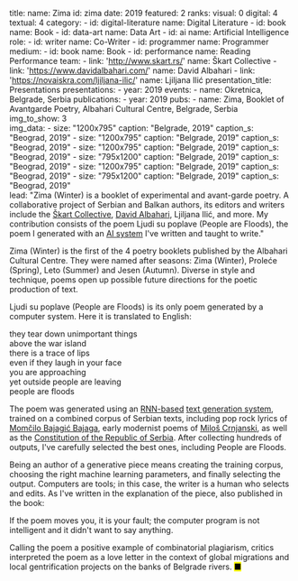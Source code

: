 title: 
    name: Zima
id: zima
date: 2019
featured: 2
ranks:
    visual: 0
    digital: 4
    textual: 4
category: 
    - id: digital-literature
      name: Digital Literature
    - id: book
      name: Book
    - id: data-art
      name: Data Art
    - id: ai
      name: Artificial Intelligence
role:
    - id: writer
      name: Co-Writer
    - id: programmer
      name: Programmer
medium:
    - id: book
      name: Book
    - id: performance
      name: Reading Performance
team:
    - link: 'http://www.skart.rs/'
      name: Škart Collective
    - link: 'https://www.davidalbahari.com/'
      name: David Albahari
    - link: 'https://novaiskra.com/ljiljana-ilic/'
      name: Ljiljana Ilić
presentation_title: Presentations
presentations:
    - year: 2019
      events:
        - name: <span class='italic-style'>Okretnica</span>, Belgrade, Serbia
publications:
    - year: 2019
      pubs:
        - name: <span class='italic-style'>Zima</span>, Booklet of Avantgarde Poetry, Albahari Cultural Centre, Belgrade, Serbia          
img_to_show: 3      
img_data:
    - size: "1200x795"
      caption: "Belgrade, 2019"
      caption_s: "Beograd, 2019"
    - size: "1200x795"
      caption: "Belgrade, 2019"
      caption_s: "Beograd, 2019"
    - size: "1200x795"
      caption: "Belgrade, 2019"
      caption_s: "Beograd, 2019"
    - size: "795x1200"
      caption: "Belgrade, 2019"
      caption_s: "Beograd, 2019"
    - size: "1200x795"
      caption: "Belgrade, 2019"
      caption_s: "Beograd, 2019"
    - size: "795x1200"
      caption: "Belgrade, 2019" 
      caption_s: "Beograd, 2019"  
lead: "<span class='italic-style'>Zima</span> (<span class='italic-style'>Winter</span>) is a booklet of experimental and avant-garde poetry. A collaborative project of Serbian and Balkan authors, its editors and writers include the <a href='http://www.skart.rs/' target='_blank'>Škart Collective</a>, <a href='https://www.davidalbahari.com/' target='_blank'>David Albahari</a>, Ljiljana Ilić, and more. My contribution consists of the poem <span class='italic-style'>Ljudi su poplave</span> (<span class='italic-style'>People are Floods</span>), the poem I generated with an <a href='/work/projects/category/ai'>AI system</a> I've written and taught to write."

<span class='italic-style'>Zima</span> (<span class='italic-style'>Winter</span>) is the first of the 4 poetry booklets published by the Albahari Cultural Centre. They were named after seasons: <span class='italic-style'>Zima</span> (<span class='italic-style'>Winter</span>), <span class='italic-style'>Proleće</span> (<span class='italic-style'>Spring</span>), <span class='italic-style'>Leto</span> (<span class='italic-style'>Summer</span>) and <span class='italic-style'>Jesen</span> (<span class='italic-style'>Autumn</span>). Diverse in style and technique, poems open up possible future directions for the poetic production of text.

<span class='italic-style'>Ljudi su poplave</span> (<span class='italic-style'>People are Floods</span>) is its only poem generated by a computer system. Here it is translated to English:

<div class='quoted-text tiny-quote-style'>
they tear down unimportant things<br>
аbove the war island<br>
there is a trace of lips<br>
even if they laugh in your face<br>
you are approaching<br>
yet outside people are leaving<br>
people are floods</div>

The poem was generated using an <a href='https://en.wikipedia.org/wiki/Recurrent_neural_network' target='_blank'>RNN-based</a> <a href='https://en.wikipedia.org/wiki/Natural-language_generation' target='_blank'>text generation system</a>, trained on a combined corpus of Serbian texts, including pop rock lyrics of <a href='https://en.wikipedia.org/wiki/Mom%C4%8Dilo_Bajagi%C4%87_Bajaga' target='_blank'>Momčilo Bajagić Bajaga</a>, early modernist poems of <a href='https://en.wikipedia.org/wiki/Milo%C5%A1_Crnjanski' target='_blank'>Miloš Crnjanski</a>, as well as the <a href='http://www.parlament.gov.rs/upload/documents/Constitution_%20of_Serbia_pdf.pdf' target='_blank'>Constitution of the Republic of Serbia</a>. After collecting hundreds of outputs, I've carefully selected the best ones, including <span class='italic-style'> People are Floods</span>.

Being an author of a generative piece means creating the training corpus, choosing the right machine learning parameters, and finally selecting the output. Computers are tools; in this case, the writer is a human who selects and edits. As I've written in the explanation of the piece, also published in the book: 

<span class='italic-style'>If the poem moves you, it is your fault; the computer program is not intelligent and it didn't want to say anything</span>.

Calling the poem a positive example of <span class='italic-style'>combinatorial plagiarism</span>, critics interpreted the poem as a love letter in the context of global migrations and local gentrification projects on the banks of Belgrade rivers. <mark>&#9632;</mark>